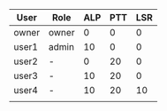 | User  | Role  | ALP | PTT | LSR |
| ----- | ----- | --- | --- | --- |
| owner | owner | 0   | 0   | 0   |
| user1 | admin | 10  | 0   | 0   |
| user2 | -     | 0   | 20  | 0   |
| user3 | -     | 10  | 20  | 0   |
| user4 | -     | 10  | 20  | 10  |
|       |       |     |     |     |


